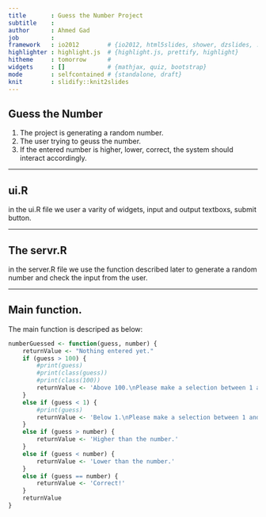 ```yaml
---
title       : Guess the Number Project
subtitle    : 
author      : Ahmed Gad
job         : 
framework   : io2012        # {io2012, html5slides, shower, dzslides, ...}
highlighter : highlight.js  # {highlight.js, prettify, highlight}
hitheme     : tomorrow      # 
widgets     : []            # {mathjax, quiz, bootstrap}
mode        : selfcontained # {standalone, draft}
knit        : slidify::knit2slides
---
```


## Guess the Number

1. The project is generating a random number.
2. The user trying to geuss the number.
3. If the entered number is higher, lower, correct, the system should interact accordingly.


--- 



## ui.R

in the ui.R file we user a varity of widgets, input and output textboxs, submit button.

--- 


## The servr.R

in the server.R file we use the function described later to generate a random number and check the input from the user.

--- 

## Main function.

The main function is descriped as below:


```r
numberGuessed <- function(guess, number) {
    returnValue <- "Nothing entered yet."
    if (guess > 100) {
        #print(guess)
        #print(class(guess))
        #print(class(100))
        returnValue <- 'Above 100.\nPlease make a selection between 1 and 100.'
    }
    else if (guess < 1) {
        #print(guess)
        returnValue <- 'Below 1.\nPlease make a selection between 1 and 100.'
    }
    else if (guess > number) {
        returnValue <- 'Higher than the number.'
    }
    else if (guess < number) {
        returnValue <- 'Lower than the number.'
    }
    else if (guess == number) {
        returnValue <- 'Correct!'
    }
    returnValue
}
```
